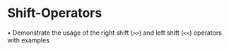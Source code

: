 # Shift-Operators
•	Demonstrate the usage of the right shift (`>>`) and left shift (`<<`) operators with examples
